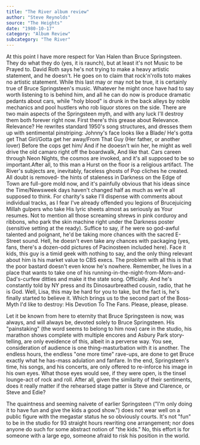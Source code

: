 ```yaml
---
title: "The River album review"
author: "Steve Reynolds"
source: "The Heights"
date: "1980-10-17"
category: "Album Review"
subcategory: "The River"
---
```


At this point I have more respect for Van Halen than Bruce Springsteen. They do what they do (yes, it is raunch), but at least it's not Music to be Prayed to. David Roth says he's not trying to make a heavy artistic statement, and he doesn't. He goes on to claim that rock'n'rolls toto makes no artistic statement. While this last may or may not be true, it is certainly true of Bruce Springsteen's music. Whatever he might once have had to say worth listening to is behind him, and all he can do now is produce dramatic pedants about cars, while "holy blood" is drunk in the back alleys by noble mechanics and pool hustlers who rob liquor stores on the side. There are two main aspects of the Springsteen myth, and with any luck I'll destroy them both forever right now. First there's this grease about Relevance. Relevance? He rewrites standard 1950's song structures, and dresses them up with sentimental pinstriping: Johnny's face looks like a Blade/ He's gotta get That Girl/Gotta get her away/From That Guy (Her father, or another lover) Before the cops get him/ And if he dooesn't win her, he might as well drive the old camaro right off the boardwalk, And like that. Cars careen through Neon Nights, the cosmos are invoked, and it's all supposed to be so important.After all, to this man a Hurst on the floor is a religious artifact. The River's subjects are, inevitably, faceless ghosts of Pop cliches he created. All doubt is removed- the hints of staleness in Darkness on the Edge of Town are full-gore mold now, and it's painfully obvious that his ideas since the Time/Newsweek days haven't changed half as much as we're all supposed to think. For charity's sake I'll dispense with comments about individual tracks, as I fear I've already offended you legions of Brucejuicing Millah gulpers who take His lyric sheets almost as seriously as Your resumes. Not to mention all those screaming shrews in pink corduroy and ribbons, who park the skin machine right under the Darkness poster (sensitive setting at the ready). Suffice to say, if he were so god-awful talented and poignant, he'd be taking more chances with the sacred E-Street sound. Hell, he doesn't even take any chances with packaging (yes, fans, there's a dozen-odd pictures of Pacinosteen included here). Face it kids, this guy is a timid geek with nothing to say, and the only thing relevant about him is his market value to CBS execs. The problem with all this is that the poor bastard doesn't even know he's nowhere. Remember, he lives in a place that wants to take one of his running-in-the-night-from-Mom-and- Dad's-curfew ditties and make it the state song. Officially. And he's constantly told by NY press and its Dinosaurbreathed cousin, radio, that he is God. Well, Lisa, this may be hard for you to take, but the fact is, he's finally started to believe it. Which brings us to the second part of the Boss- Myth I'd like to destroy: His Devotion To The Fans. Please, please, please.

Let it be known from here to eternity that Bruce Springsteen is now, was always, and will always be, devoted solely to Bruce Springsteen. His "painstaking" (the word seems to belong to him now) care in the studio, his marathon shows complete with multiple encores and Asbury Park story-telling, are only eveidence of this, albeit in a perverse way. You see, consideration of audience is one thing-masturbation with it is another. The endless hours, the endless "one more time" rave-ups, are done to get Bruce exactly what he has-mass adulation and fanfare. In the end, Springsteen's time, his songs, and his concerts, are only offered to re-inforce his image in his own eyes. What those eyes would see, if they were open, is the tinsel lounge-act of rock and roll. After all, given the similarity of their sentiments, does it really matter if the rehearsed stage patter is Steve and Clarence, or Steve and Edie?

The quaintness and seeming naivete of earlier Springsteen ("I'm only doing it to have fun and give the kids a good show.") does not wear well on a public figure with the megastar status he so obviously courts. It's not "fun" to be in the studio for 93 straight hours rewriting one arrangement; nor does anyone do such for some abstract notion of "the kids." No, this effort is for someone with a large ego, someone afraid to risk his position in the world.